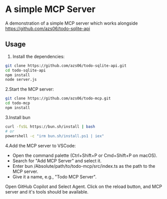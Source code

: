 # A simple MCP Server

A demonstration of a simple MCP server which works alongside <https://github.com/azs06/todo-sqlite-api>

## Usage

1. Install the dependencies:

```bash
git clone https://github.com/azs06/todo-sqlite-api.git
cd todo-sqlite-api
npm install
node server.js
```

2.Start the MCP server:

```bash
git clone https://github.com/azs06/todo-mcp.git
cd todo-mcp
npm install
```

3.Install bun

```bash
curl -fsSL https://bun.sh/install | bash 
# or
powershell -c "irm bun.sh/install.ps1 | iex"
```

4.Add the MCP server to VSCode:

- Open the command palette (Ctrl+Shift+P or Cmd+Shift+P on macOS).
- Search for "Add MCP Server" and select it.
- Enter bun /Absolute/path/to/todo-mcp/src/index.ts as the path to the MCP server.
- Give it a name, e.g., "Todo MCP Server".

Open GitHub Copilot and Select Agent. Click on the reload button, and MCP server and it's tools should be available.
